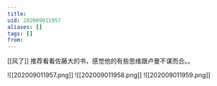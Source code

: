```yaml
---
title: 
uid: 202009011957
aliases: []
tags: []
from: 
---
```

[[风了]]
推荐看看佐藤大的书，感觉他的有些思维跟卢曼不谋而合。。

![[202009011957.png]]
![[202009011958.png]]
![[202009011959.png]]